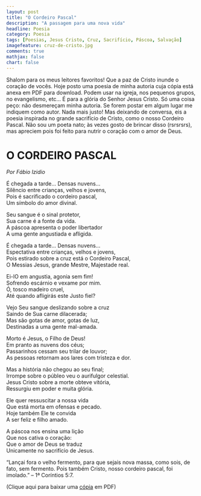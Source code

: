 ```yaml
---
layout: post
title: "O Cordeiro Pascal"
description: "A passagem para uma nova vida"
headline: Poesia
category: Poesia
tags: [Poesias, Jesus Cristo, Cruz, Sacrifício, Páscoa, Salvação]
imagefeature: cruz-de-cristo.jpg
comments: true
mathjax: false
chart: false
---
```


Shalom para os meus leitores favoritos! Que a paz de Cristo inunde o coração de vocês. Hoje posto uma poesia de minha autoria cuja cópia está anexa em PDF para download. Podem usar na igreja, nos pequenos grupos, no evangelismo, etc… É para a glória do Senhor Jesus Cristo. Só uma coisa peço: não desmereçam minha autoria. Se forem postar em algum lugar me indiquem como autor. Nada mais justo! Mas deixando de conversa, eis a poesia inspirada no grande sacrifício de Cristo, como o nosso Cordeiro Pascal. Não sou um poeta nato; às vezes gosto de brincar disso (rsrsrsrs), mas apreciem pois foi feito para nutrir o coração com o amor de Deus.

# O CORDEIRO PASCAL

*Por Fábio Izidio*

É chegada a tarde... Densas nuvens... <br/>
Silêncio entre crianças, velhos e jovens,<br/>
Pois é sacrificado o cordeiro pascal,<br/>
Um símbolo do amor divinal.

Seu sangue é o sinal protetor,<br/>
Sua carne é a fonte da vida.<br/>
A páscoa apresenta o poder libertador<br/>
A uma gente angustiada e afligida.

É chegada a tarde... Densas nuvens...<br/>
Espectativa entre crianças, velhos e jovens,<br/>
Pois estirado sobre a cruz está o Cordeiro Pascal,<br/>
O Messias Jesus, grande Mestre, Majestade real.

Ei-lO em angustia, agonia sem fim!<br/>
Sofrendo escárnio e vexame por mim.<br/>
Ó, tosco madeiro cruel,<br/>
Até quando afligirás este Justo fiel?

Vejo Seu sangue deslizando sobre a cruz<br/>
Saindo de Sua carne dilacerada;<br/>
Mas são gotas de amor, gotas de luz,<br/>
Destinadas a uma gente mal-amada.

Morto é Jesus, o Filho de Deus!<br/>
Em pranto as nuvens dos céus;<br/>
Passarinhos cessam seu trilar de louvor;<br/>
As pessoas retornam aos lares com tristeza e dor.

Mas a história não chegou ao seu final;<br/>
Irrompe sobre o públeo veu o aurifulgor celestial.<br/>
Jesus Cristo sobre a morte obteve vitória,<br/>
Ressurgiu em poder e muita glória.

Ele quer ressuscitar a nossa vida<br/>
Que está morta em ofensas e pecado.<br/>
Hoje também Ele te convida<br/>
A ser feliz e filho amado.

A páscoa nos ensina uma lição<br/>
Que nos cativa o coração:<br/>
Que o amor de Deus se traduz<br/>
Unicamente no sacrifício de Jesus.

“Lançai fora o velho fermento, para que sejais nova massa, como sois, de fato, sem fermento. Pois também Cristo, nosso cordeiro pascal, foi imolado.” – 1ª Coríntios 5:7.

(Clique aqui para baixar uma [cópia](https://drive.google.com/file/d/0B_7PJbOFbVR7R281MXU5SkFqMGM/view?usp=sharing) em PDF)
